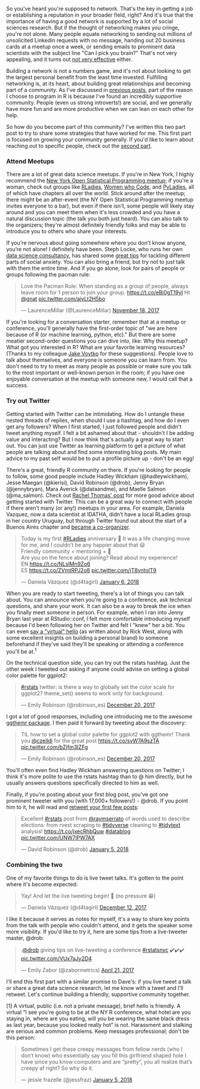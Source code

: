 So you've heard you're supposed to network. That's the key in getting a job or establishing a reputation in your broader field, right? And it's true that the importance of having a good network is supported by a lot of social sciences research.  But if the thought of networking makes you cringe, you're not alone. Many people equate networking to sending out millions of unsolicited Linkedin requests with no message, handing out 20 business cards at a meetup once a week, or sending emails to prominent data scientists with the subject line "Can I pick you brain?" That's not very appealing, and it turns out [not very effective](https://www.fastcompany.com/3036672/what-we-learned-from-sending-1000-cold-emails) either. 

Building a network is not a numbers game, and it's not about looking to get the largest personal benefit from the least time invested. Fulfilling networking is, at its heart, about building great relationships and becoming part of a community. As I've discussed in [previous posts](https://robinsones.github.io/Making-R-Code-Faster-A-Case-Study/), part of the reason I choose to program in R is because I've found an incredibly supportive community. People (even us strong introverts!) are social, and we generally have more fun and are more productive when we can lean on each other for help. 

So how do you become part of this community? I've written this two part post to try to share some strategies that have worked for me. This first part is focused on growing your community generally. If you'd like to learn about reaching out to specific people, check out the [second part](https://robinsones.github.io/Building-Your-Data-Science-Network-Part-2/). 

### Attend Meetups

There are a lot of great data science meetups. If you're in New York, I highly recommend the [New York Open Statistical Programming meetup](https://www.meetup.com/nyhackr/); if you're a woman, check out groups like [RLadies](https://rladies.org/), [Women who Code](https://www.womenwhocode.com/), and [PyLadies](http://www.pyladies.com/), all of which have chapters all over the world. Stick around after the meetup; there might be an after-event (the NY Open Statistical Programming meetup invites everyone to a bar), but even if there isn't, some people will likely stay around and you can meet them when it's less crowded and you have a natural discussion topic (the talk you both just heard). You can also talk to the organizers; they're almost definitely friendly folks and may be able to introduce you to others who share your interests. 

If you're nervous about going somewhere where you don't know anyone, you’re not alone! I definitely have been. Steph Locke, who runs her own [data science consultancy](https://itsalocke.com/), has shared some [great tips](https://itsalocke.com/blog/overcoming-social-anxiety-to-attend-user-groups/) for tackling different parts of social anxiety. You can also bring a friend, but try not to just talk with them the entire time. And if you go alone, look for pairs of people or groups following the pacman rule:

<blockquote class="twitter-tweet" data-lang="en"><p lang="en" dir="ltr">Love the Pacman Rule: When standing as a group of people, always leave room for 1 person to join your group. <a href="https://t.co/eBi0gT19yl">https://t.co/eBi0gT19yl</a>  Ht <a href="https://twitter.com/gnat?ref_src=twsrc%5Etfw">@gnat</a> <a href="https://t.co/ajvLt2H5bo">pic.twitter.com/ajvLt2H5bo</a></p>&mdash; LaurenceMillar (@LaurenceMillar) <a href="https://twitter.com/LaurenceMillar/status/931795364843200513?ref_src=twsrc%5Etfw">November 18, 2017</a></blockquote>
<script async src="https://platform.twitter.com/widgets.js" charset="utf-8"></script>

If you're looking for a conversation starter, remember that at a meetup or conference, you'll generally have the first-order topic of "we are here because of R (or machine learning, python, etc)." But there are some meatier second-order questions you can dive into, like: Why this meetup? What got you interested in R? What are your favorite learning resources? (Thanks to my colleague [Jake Voytko](https://twitter.com/jakevoytko) for these suggestions). People love to talk about themselves, and everyone is someone you can learn from. You don't need to try to meet as many people as possible or make sure you talk to the most important or well-known person in the room; if you have one enjoyable conversation at the meetup with someone new, I would call that a success. 

### Try out Twitter

Getting started with Twitter can be intimidating. How do I untangle these nested threads of replies, when should I use a hashtag, and how do I even get any followers? When I first started, I just followed people and didn't tweet anything myself. I felt a bit ashamed about that - shouldn't I be adding value and interacting? But I now think that's actually a great way to start out. You can just use Twitter as learning platform to get a picture of what people are talking about and find some interesting blog posts. My main advice to my past self would be to put a profile picture up - don't be an egg!  

There's a great, friendly R community on there. If you're looking for people to follow, some good people include Hadley Wickham (@hadleywickham), Jesse Maegan (@kierisi), David Robinson (@drob), Jenny Bryan (@jennybryan), Mara Averick (@dataandme), and Maelle Salmon (@ma_salmon). Check out [Rachel Thomas' post](http://www.fast.ai/2017/12/18/personal-brand/) for more good advice about getting started with Twitter. This can be a great way to connect with people if there aren’t many (or any!) meetups in your area. For example,  Daniela Vazquez, now a data scientist at IDATHA, didn’t have a local RLadies group in her country Uruguay, but through Twitter found out about the start of a Buenos Aires chapter and [became a co-organizer](https://d4tagirl.com/2017/01/the-r-ladies-way). 

<blockquote class="twitter-tweet" data-lang="en"><p lang="en" dir="ltr">Today is my first <a href="https://twitter.com/hashtag/RLadies?src=hash&amp;ref_src=twsrc%5Etfw">#RLadies</a> anniversary 🎉 It was a life changing move for me, and I couldn’t be any happier about that 😃 <br>Friendly community + mentoring + 💜 <br>Are you on the fence about joining? Read about my experience!<br>EN <a href="https://t.co/NLslMn9Zo6">https://t.co/NLslMn9Zo6</a><br>ES <a href="https://t.co/ZVmtRPJ2o8">https://t.co/ZVmtRPJ2o8</a> <a href="https://t.co/jT8vntolT9">pic.twitter.com/jT8vntolT9</a></p>&mdash; Daniela Vázquez (@d4tagirl) <a href="https://twitter.com/d4tagirl/status/949720328116277249?ref_src=twsrc%5Etfw">January 6, 2018</a></blockquote>
<script async src="https://platform.twitter.com/widgets.js" charset="utf-8"></script>

When you are ready to start tweeting, there's a lot of things you can talk about. You can announce when you're going to a conference, ask technical questions, and share your work. It can also be a way to break the ice when you finally meet someone in person. For example, when I ran into Jenny Bryan last year at RStudio::conf, I felt more comfortable introducing myself because I'd been following her on Twitter and felt I "knew" her a bit. You can even [say a "virtual" hello](https://medium.freecodecamp.org/building-your-personal-brand-as-a-new-web-developer-f6d4150fd217) (as written about by Rick West, along with some excellent insights on building a personal brand) to someone beforehand if they've said they'll be speaking or attending a conference you'll be at.<sup>1</sup>

On the technical question side, you can try out the rstats hashtag. Just the other week I tweeted out asking if anyone could advise on setting a global color palette for ggplot2: 

<blockquote class="twitter-tweet" data-lang="en"><p lang="en" dir="ltr"><a href="https://twitter.com/hashtag/rstats?src=hash&amp;ref_src=twsrc%5Etfw">#rstats</a> twitter: is there a way to globally set the color scale for ggplot2? theme_set() seems to work only for background.</p>&mdash; Emily Robinson (@robinson_es) <a href="https://twitter.com/robinson_es/status/943500138265399296?ref_src=twsrc%5Etfw">December 20, 2017</a></blockquote>
<script async src="https://platform.twitter.com/widgets.js" charset="utf-8"></script>

I got a lot of good responses, including one introducing me to the awesome [ggthemr package](https://github.com/cttobin/ggthemr). I then paid it forward by tweeting about the discovery:

<blockquote class="twitter-tweet" data-lang="en"><p lang="en" dir="ltr">TIL how to set a global color palette for ggplot2 with ggthemr! Thank you <a href="https://twitter.com/czeildi?ref_src=twsrc%5Etfw">@czeildi</a> for the great post <a href="https://t.co/svW7A9szTA">https://t.co/svW7A9szTA</a> <a href="https://t.co/bZjfm3IZFg">pic.twitter.com/bZjfm3IZFg</a></p>&mdash; Emily Robinson (@robinson_es) <a href="https://twitter.com/robinson_es/status/943549279595126785?ref_src=twsrc%5Etfw">December 20, 2017</a></blockquote>
<script async src="https://platform.twitter.com/widgets.js" charset="utf-8"></script>

You'll often even find Hadley Wickham answering questions on Twitter; I think it's more polite to use the rstats hashtag  than to @ him directly, but he usually answers questions specifically directed to him as well.  

Finally, if you're posting about your first blog post, you've got one prominent tweeter with you (with 17,000+ followers!) - @drob. If you point him to it, he will read and [retweet your first few posts](http://varianceexplained.org/r/start-blog/):   
<blockquote class="twitter-tweet" data-lang="en"><p lang="en" dir="ltr">Excellent <a href="https://twitter.com/hashtag/rstats?src=hash&amp;ref_src=twsrc%5Etfw">#rstats</a> post from <a href="https://twitter.com/raymserrato?ref_src=twsrc%5Etfw">@raymserrato</a> of words used to describe elections: from rvest scraping to <a href="https://twitter.com/hashtag/tidyverse?src=hash&amp;ref_src=twsrc%5Etfw">#tidyverse</a> cleaning to <a href="https://twitter.com/hashtag/tidytext?src=hash&amp;ref_src=twsrc%5Etfw">#tidytext</a> analysis! <a href="https://t.co/jxecRhbQuw">https://t.co/jxecRhbQuw</a> <a href="https://twitter.com/hashtag/datablog?src=hash&amp;ref_src=twsrc%5Etfw">#datablog</a> <a href="https://t.co/UNW7lPW7AX">pic.twitter.com/UNW7lPW7AX</a></p>&mdash; David Robinson (@drob) <a href="https://twitter.com/drob/status/949091986409062400?ref_src=twsrc%5Etfw">January 5, 2018</a></blockquote>
<script async src="https://platform.twitter.com/widgets.js" charset="utf-8"></script>

### Combining the two

One of my favorite things to do is live tweet talks. It's gotten to the point where it's become expected: 

<blockquote class="twitter-tweet" data-lang="en"><p lang="en" dir="ltr">Yay! And let the live tweeting begin! 🙌 (no pressure 😁)</p>&mdash; Daniela Vázquez (@d4tagirl) <a href="https://twitter.com/d4tagirl/status/940730957128175616?ref_src=twsrc%5Etfw">December 12, 2017</a></blockquote>
<script async src="https://platform.twitter.com/widgets.js" charset="utf-8"></script>

I like it because it serves as notes for myself, it's a way to share key points from the talk with people who couldn't attend, and it gets the speaker some more visibility. If you'd like to try it, here are some tips from a live-tweeter master, @drob: 

<blockquote class="twitter-tweet" data-lang="en"><p lang="en" dir="ltr">.<a href="https://twitter.com/drob?ref_src=twsrc%5Etfw">@drob</a> giving tips on live-tweeting a conference <a href="https://twitter.com/hashtag/rstatsnyc?src=hash&amp;ref_src=twsrc%5Etfw">#rstatsnyc</a> ✔️✔️✔️ <a href="https://t.co/VUx7aJy2D4">pic.twitter.com/VUx7aJy2D4</a></p>&mdash; Emily Zabor (@zabormetrics) <a href="https://twitter.com/zabormetrics/status/855518845779496961?ref_src=twsrc%5Etfw">April 21, 2017</a></blockquote>
<script async src="https://platform.twitter.com/widgets.js" charset="utf-8"></script>

I'll end this first part with a similar promise to Dave's: if you live tweet a talk or share a great data science research, let me know with a tweet and I'll retweet. Let's continue building a friendly, supportive community together.

[1] A virtual, public (i.e. not a private message), brief hello is friendly. A virtual “I see you're going to be at the NY R conference, what hotel are you staying in, where are you eating, will you be wearing the same black dress as last year, because you looked really hot” is not. Harassment and stalking are serious and common problems. Keep messages professional; don't be this person:

<blockquote class="twitter-tweet" data-lang="en"><p lang="en" dir="ltr">Sometimes I get these creepy messages from fellow nerds (who I don’t know) who essentially say you fill this girlfriend shaped hole I have since you know computers and are “pretty”, you all realize that’s creepy af right? So why do it.</p>&mdash; jessie frazelle (@jessfraz) <a href="https://twitter.com/jessfraz/status/949263339271720960?ref_src=twsrc%5Etfw">January 5, 2018</a></blockquote>
<script async src="https://platform.twitter.com/widgets.js" charset="utf-8"></script>

